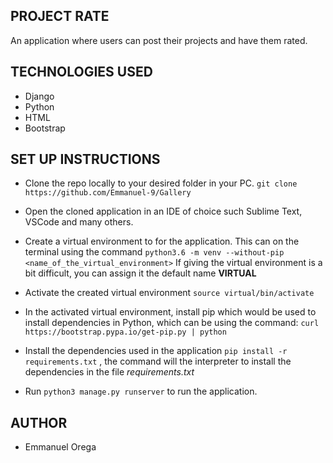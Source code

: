 ## PROJECT RATE
An application where users can post their projects and have them rated.


## TECHNOLOGIES USED

* Django
* Python
* HTML
* Bootstrap

## SET UP INSTRUCTIONS

* Clone the repo locally to your desired folder in your PC.
   ` git clone https://github.com/Emmanuel-9/Gallery `

* Open the cloned application in an IDE of choice such Sublime Text, VSCode and many others.

* Create a virtual environment to for the application. This can on the terminal using the command
  ` python3.6 -m venv --without-pip <name_of_the_virtual_environment> `
  If giving the virtual environment is a bit difficult, you can assign it the default name **VIRTUAL**
  
* Activate the created virtual environment 
  ` source virtual/bin/activate `

* In the activated virtual environment, install pip which would be used to install dependencies in Python, which can be using the   command: ` curl https://bootstrap.pypa.io/get-pip.py | python `

* Install the dependencies used in the application ` pip install -r requirements.txt ` , the command will the interpreter to
  install the dependencies in the file _requirements.txt_

* Run ` python3 manage.py runserver ` to run the application.


## AUTHOR
* Emmanuel Orega



